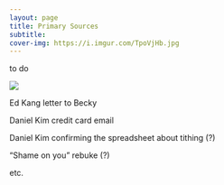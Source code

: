 ```yaml
---
layout: page
title: Primary Sources
subtitle: 
cover-img: https://i.imgur.com/TpoVjHb.jpg
---
```


to do

![](https://i.imgur.com/SSuusTa.jpg)

Ed Kang letter to Becky

Daniel Kim credit card email

Daniel Kim confirming the spreadsheet about tithing (?)

“Shame on you” rebuke (?)

etc.
